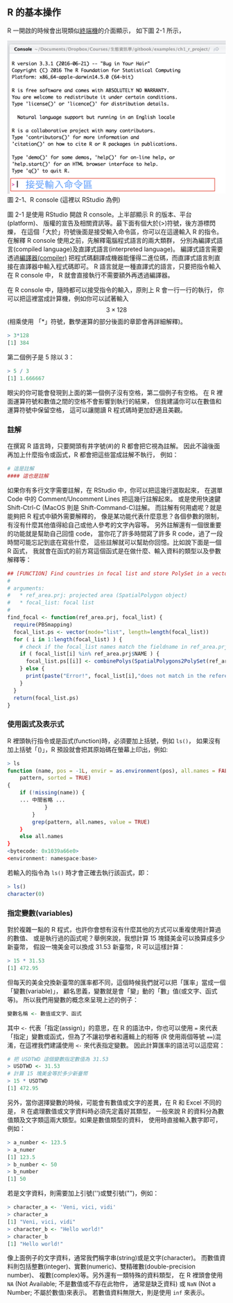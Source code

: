 ## R 的基本操作

R 一開啟的時候會出現類似[終端機](https://zh.wikipedia.org/wiki/終端)的介面顯示，
如下圖 2-1 所示，

![R Console](img/ch1_r_console.png)
圖 2-1、R console (這裡以 RStudio 為例)

圖 2-1 是使用 RStudio 開啟 R console。上半部顯示 R 的版本、平台(platform)、
版權的宣告及相關資訊等。最下面有個大於(>)符號，後方游標閃爍，
在這個「大於」符號後面是接受輸入命令區，你可以在這邊輸入 R 的指令。
在解釋 R console 使用之前，先解釋電腦程式語言的兩大類群，
分別為編譯式語言(compiled language)及直譯式語言(interpreted language)。
編譯式語言需要透過[編譯器(compiler)](https://zh.wikipedia.org/wiki/編譯器)
把程式碼翻譯成機器能懂得二進位碼，而直譯式語言則直接在直譯器中輸入程式碼即可。
R 語言就是一種直譯式的語言，只要把指令輸入在 R console 中，
R 就會直接執行不需要額外再透過編譯器。

在 R console 中，隨時都可以接受指令的輸入，原則上 R 會一行一行的執行，
你可以把這裡當成計算機，例如你可以試著輸入 $$ 3 \times 128 $$
(相乘使用 「*」符號，數學運算的部分後面的章節會再詳細解釋)。

```R
> 3*128
[1] 384
```

第二個例子是 5 除以 3：

```R
> 5 / 3
[1] 1.666667
```

眼尖的你可能會發現到上面的第一個例子沒有空格，第二個例子有空格。
在 R 裡面運算符號和數值之間的空格不會影響到執行的結果，
但我建議你可以在數值和運算符號中保留空格，
這可以讓閱讀 R 程式碼時更加舒適且美觀。




### 註解

在撰寫 R 語言時，只要開頭有井字號(#)的 R 都會把它視為註解。
因此不論後面再加上什麼指令或函式，R 都會把這些當成註解不執行，
例如：

```R
# 這是註解
#### 這也是註解
```

如果你有多行文字需要註解，在 RStudio 中，你可以把這幾行選取起來，
在選單 Code 中的 Comment/Uncomment Lines 把這幾行註解起來。
或是使用快速鍵 Shift-Ctrl-C (MacOS 則是 Shift-Command-C)註解。
而註解有何用處呢？就是能夠把 R 程式中額外需要解釋的，
像是某功能代表什麼意思？各個參數的限制，
有沒有什麼其他值得給自己或他人參考的文字內容等。
另外註解還有一個很重要的功能就是幫助自己回憶 code，
當你花了許多時間寫了許多 R code，過了一段時間可能忘記到底在寫些什麼，
這些註解就可以幫助你回憶。比如說下面是一個 R 函式，
我就會在函式的前方寫這個函式是在做什麼、輸入資料的類型以及參數解釋等：

```R
## [FUNCTION] Find countries in focal list and store PolySet in a vector
#
# arguments:
#   * ref_area.prj: projected area (SpatialPolygon object)
#   * focal_list: focal list
#
find_focal <- function(ref_area.prj, focal_list) {
  require(PBSmapping)
  focal_list.ps <- vector(mode="list", length=length(focal_list)) 
  for ( i in 1:length(focal_list) ) {
    # check if the focal_list names match the fieldname in ref_area.prj 
    if ( focal_list[i] %in% ref_area.prj$NAME ) {
      focal_list.ps[[i]] <- combinePolys(SpatialPolygons2PolySet(ref_area.prj[ref_area.prj$NAME==focal_list[i],]))
    } else { 
      print(paste("Error!", focal_list[i],"does not match in the reference area", sep=" ")) 
    }
  }
  return(focal_list.ps)
}

```

### 使用函式及表示式

R 裡頭執行指令或是函式(function)時，必須要加上括號，例如 ```ls()```，
如果沒有加上括號「()」，R 預設就會把其原始碼在螢幕上印出，例如:

```R
> ls
function (name, pos = -1L, envir = as.environment(pos), all.names = FALSE,
    pattern, sorted = TRUE)
{
    if (!missing(name)) {
    ... 中間省略 ...
            }
        }
        grep(pattern, all.names, value = TRUE)
    }
    else all.names
}
<bytecode: 0x1039a66e0>
<environment: namespace:base>
```

若輸入的指令為 ```ls()``` 時才會正確去執行該函式，即：

```R
> ls()
character(0)
```

### 指定變數(variables)

對於複雜一點的 R 程式，也許你會想有沒有什麼其他的方式可以重複使用計算過的數值、
或是執行過的函式呢？舉例來說，我想計算 15 塊錢美金可以換算成多少新臺幣，
假設一塊美金可以換成 31.53 新臺幣，R 可以這樣計算：

```R
> 15 * 31.53
[1] 472.95
```

但每天的美金兌換新臺幣的匯率都不同，這個時候我們就可以把「匯率」當成一個「變數(variable)」，
顧名思義，變數就是會「變」動的「數」值(或文字、函式等)。
所以我們用變數的概念來呈現上述的例子：

```R
變數名稱 <- 數值或文字、函式
```

其中 ```<-``` 代表「指定(assign)」的意思，在 R 的語法中，你也可以使用 ```=``` 
來代表「指定」變數或函式，但為了不讓初學者和邏輯上的相等
(R 使用兩個等號 ```==```)混淆，在這裡我們建議使用 ```<-``` 來代表指定變數。
因此計算匯率的語法可以這麼寫：

```R
# 把 USDTWD 這個變數指定數值為 31.53
> USDTWD <- 31.53
# 計算 15 塊美金等於多少新臺幣
> 15 * USDTWD
[1] 472.95
```

另外，當你選擇變數的時候，可能會有數值或文字的差異，在 R 和 Excel 不同的是，
R 在處理數值或文字資料時必須先定義好其類型，
一般來說 R 的資料分為數值類及文字類這兩大類型。如果是數值類型的資料，
使用時直接輸入數字即可，例如：

```R
> a_number <- 123.5
> a_numer
[1] 123.5
> b_number <- 50
> b_number
[1] 50
```

若是文字資料，則需要加上引號('')或雙引號("")，例如：

```R
> character_a <- 'Veni, vici, vidi'
> character_a
[1] "Veni, vici, vidi"
> character_b <- "Hello world!"
> character_b
[1] "Hello world!"
```

像上面例子的文字資料，通常我們稱字串(string)或是文字(character)。
而數值資料則包括整數(integer)、實數(numeric)、雙精確數(double-precision number)、
複數(complex)等。另外還有一類特殊的資料類型，
在 R 裡頭會使用 ```NA``` (Not Available; 不是數值或不存在此物件，
通常是缺乏資料) 或 ```NaN``` (Not a Number; 不屬於數值)來表示。
若數值資料無限大，則是使用 ```inf``` 來表示。

